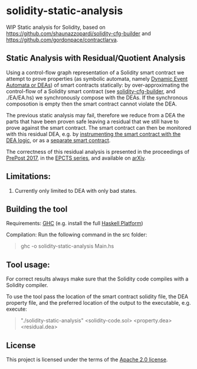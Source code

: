 # solidity-static-analysis
WIP Static analysis for Solidity, based on https://github.com/shaunazzopardi/solidity-cfg-builder and https://github.com/gordonpace/contractlarva.


## Static Analysis with Residual/Quotient Analysis

Using a control-flow graph representation of a Solidity smart contract we attempt to prove properties (as symbolic automata, namely [Dynamic Event Automata or DEAs](https://github.com/gordonpace/contractlarva)) of smart contracts statically: by over-approximating the control-flow of a Solidity smart contract (see [solidity-cfg-builder](https://github.com/shaunazzopardi/solidity-cfg-builder), and ./EA/EA.hs) we synchronously compose with the DEAs. If the synchronous composotion is empty then the smart contract cannot violate the DEA.

The previous static analysis may fail, therefore we reduce from a DEA the parts that have been proven safe leaving a residual that we still have to prove against the smart contract. The smart contract can then be monitored with this residual DEA, e.g. by [instrumenting the smart contract with the DEA logic](https://github.com/gordonpace/contractlarva), or as a [separate smart contract](https://github.com/shaunazzopardi/ethereuem-runtime-verification/).

The correctness of this residual analysis is presented in the proceedings of [PrePost 2017](http://staff.um.edu.mt/afra1/prepost17/), in the [EPCTS series](http://eptcs.web.cse.unsw.edu.au/content.cgi?PrePost17), and available on [arXiv](https://arxiv.org/abs/1708.07230).


Limitations:
-----------------
1. Currently only limited to DEA with only bad states.

## Building the tool

Requirements: [GHC](https://www.haskell.org/ghc/) (e.g. install the full [Haskell Platform](https://www.haskell.org/platform/))

Compilation: Run the following command in the src folder:

> ghc -o solidity-static-analysis Main.hs

## Tool usage:

For correct results always make sure that the Solidity code compiles with a Solidity compiler.

To use the tool pass the location of the smart contract solidity file, the DEA property file, and the preferred location of the output to the executable, e.g. execute:

> "./solidity-static-analysis" &lt;solidity-code.sol&gt; &lt;property.dea&gt; &lt;residual.dea&gt;

## License
This project is licensed under the terms of the [Apache 2.0 license](LICENSE).
